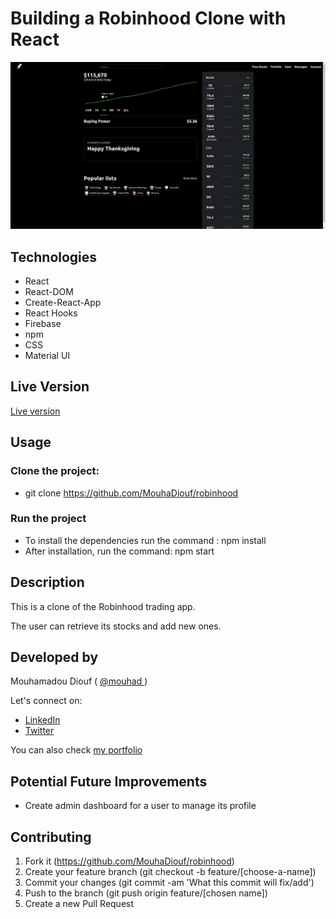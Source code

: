 # Building a Robinhood Clone with React 

![screenshot](./src/screenshot.jpg)


## Technologies

- React
- React-DOM
- Create-React-App
- React Hooks
- Firebase
- npm
- CSS
- Material UI

## Live Version 
<a href="https://robinhoodmo.netlify.app/" target="_blank" > Live version </a>

## Usage 

### Clone the project: 
 - git clone https://github.com/MouhaDiouf/robinhood
 
 ### Run the project
 - To install the dependencies run the command : npm install 
  - After installation, run the command: npm start
 

## Description 

This is a clone of the Robinhood trading app. 

The user can retrieve its stocks and add new ones.


## Developed by

Mouhamadou Diouf ( <a href="https://github.com/MouhaDiouf"> @mouhad </a>)

Let's connect on: 

-  <a href="https://www.linkedin.com/in/mouha-diouf/" target="_blank" > LinkedIn </a>
- <a href="https://twitter.com/mouhamadiouf" target="_blank"> Twitter</a>

You can also check <a href="https://mouhadiouf.com/" target="_blank"> my portfolio </a>

## Potential Future Improvements 

- Create admin dashboard for a user to manage its profile


## Contributing

1. Fork it (https://github.com/MouhaDiouf/robinhood)
2. Create your feature branch (git checkout -b feature/[choose-a-name])
3. Commit your changes (git commit -am 'What this commit will fix/add')
4. Push to the branch (git push origin feature/[chosen name])
5. Create a new Pull Request
